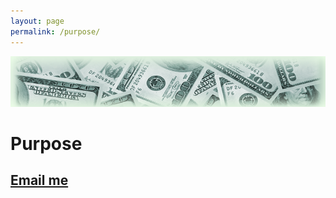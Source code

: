 ```yaml
---
layout: page
permalink: /purpose/
---
```


![Show me the Money](/images/Moneybanner.png "Show me the Money Screenshot")

# Purpose





## [Email me](mailto:contact@frugaldime.com)
